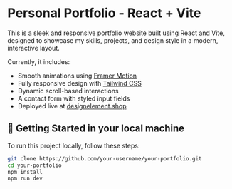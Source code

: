 # Personal Portfolio - React + Vite

This is a sleek and responsive portfolio website built using React and Vite, designed to showcase my skills, projects, and design style in a modern, interactive layout.

Currently, it includes:

- Smooth animations using [Framer Motion](https://www.framer.com/motion/)
- Fully responsive design with [Tailwind CSS](https://tailwindcss.com/)
- Dynamic scroll-based interactions
- A contact form with styled input fields
- Deployed live at [designelement.shop](https://www.designelement.shop/)

## 🚀 Getting Started in your local machine

To run this project locally, follow these steps:

```bash
git clone https://github.com/your-username/your-portfolio.git
cd your-portfolio
npm install
npm run dev
